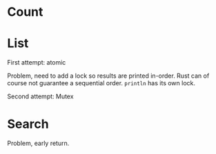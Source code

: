 # Count

# List

First attempt: atomic

Problem, need to add a lock so results are printed in-order. Rust can of course
not guarantee a sequential order. `println` has its own lock.

Second attempt: Mutex

# Search

Problem, early return.


